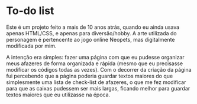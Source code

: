 # To-do list

Este é um projeto feito a mais de 10 anos atrás, quando eu ainda usava apenas HTML/CSS, e apenas para diversão/hobby. A arte utilizada do personagem é pertencente ao jogo online Neopets, mas digitalmente modificada por mim.

A intenção era simples: fazer uma página com que eu pudesse organizar meus afazeres de forma organizada e rápida (mesmo que eu precisasse modificar os códigos todas as vezes). Com o decorrer da criação da página fui percebendo que a página poderia guardar textos maiores do que simplesmente uma lista de check-list de afazeres, o que me fez modificar para que as caixas pudessem ser mais largas, ficando melhor para guardar textos maiores que eu utilizasse na época.
